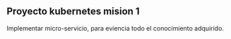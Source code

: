 ## Proyecto kubernetes mision 1

Implementar micro-servicio, para eviencia todo el conocimiento adquirido.